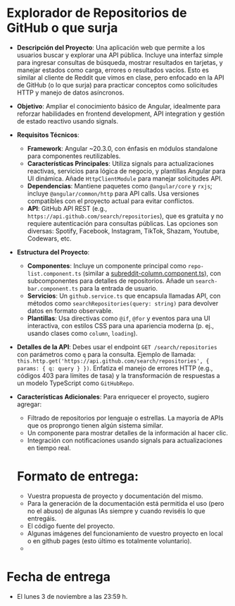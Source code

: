# Explorador de Repositorios de GitHub o que surja

- **Descripción del Proyecto**: Una aplicación web que permite a los usuarios buscar y explorar una API pública. Incluye una interfaz simple para ingresar consultas de búsqueda, mostrar resultados en tarjetas, y manejar estados como carga, errores o resultados vacíos. Esto es similar al cliente de Reddit que vimos en clase, pero enfocado en la API de GitHub (o lo que surja) para practicar conceptos como solicitudes HTTP y manejo de datos asíncronos.
- **Objetivo**: Ampliar el conocimiento básico de Angular, idealmente para reforzar habilidades en frontend development, API integration y gestión de estado reactivo usando signals.
- **Requisitos Técnicos**:
  - **Framework**: Angular ~20.3.0, con énfasis en módulos standalone para componentes reutilizables.
  - **Características Principales**: Utiliza signals para actualizaciones reactivas, servicios para lógica de negocio, y plantillas Angular para UI dinámica. Añade `HttpClientModule` para manejar solicitudes API.
  - **Dependencias**: Mantiene paquetes como `@angular/core` y `rxjs`; incluye `@angular/common/http` para API calls. Usa versiones compatibles con el proyecto actual para evitar conflictos.
  - **API**: GitHub API REST (e.g., `https://api.github.com/search/repositories`), que es gratuita y no requiere autenticación para consultas públicas. Las opciones son diversas: Spotify, Facebook, Instagram, TikTok, Shazam, Youtube, Codewars, etc.
- **Estructura del Proyecto**:
  - **Componentes**: Incluye un componente principal como `repo-list.component.ts` (similar a [subreddit-column.component.ts](/reddit-client/src/app/components/subreddit-column.component.ts:0:0-0:0)), con subcomponentes para detalles de repositorios. Añade un `search-bar.component.ts` para la entrada de usuario.
  - **Servicios**: Un `github.service.ts` que encapsula llamadas API, con métodos como `searchRepositories(query: string)` para devolver datos en formato observable.
  - **Plantillas**: Usa directivas como `@if`, `@for` y eventos para una UI interactiva, con estilos CSS para una apariencia moderna (p. ej., usando clases como `column`, `loading`).
- **Detalles de la API**: Debes usar el endpoint `GET /search/repositories` con parámetros como `q` para la consulta. Ejemplo de llamada: `this.http.get('https://api.github.com/search/repositories', { params: { q: query } })`. Enfatiza el manejo de errores HTTP (e.g., códigos 403 para límites de tasa) y la transformación de respuestas a un modelo TypeScript como `GitHubRepo`.
- **Características Adicionales**: Para enriquecer el proyecto, sugiero agregar:
  - Filtrado de repositorios por lenguaje o estrellas. La mayoría de APIs que os proprongo tienen algún sistema similar.
  - Un componente para mostrar detalles de la información al hacer clic.
  - Integración con notificaciones usando signals para actualizaciones en tiempo real.
 
  # Formato de entrega:

  - Vuestra propuesta de proyecto y documentación del mismo.
  - Para la generación de la documentación está permitida el uso (pero no el abuso) de algunas IAs siempre y cuando reviséis lo que entregáis.
  - El código fuente del proyecto.
  - Algunas imágenes del funcionamiento de vuestro proyecto en local o en github pages (esto último es totalmente voluntario).
  - 
 
 # Fecha de entrega

  - El lunes 3 de noviembre a las 23:59 h.
